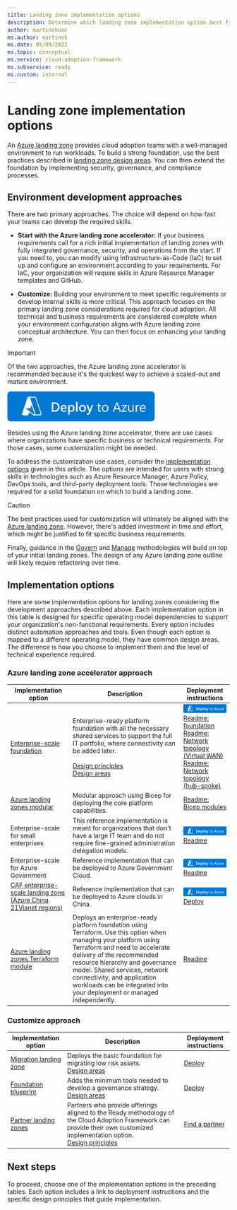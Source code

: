 ```yaml
---
title: Landing zone implementation options
description: Determine which landing zone implementation option best fits your requirements.
author: martinekuan
ms.author: martinek
ms.date: 05/09/2022
ms.topic: conceptual
ms.service: cloud-adoption-framework
ms.subservice: ready
ms.custom: internal
---
```


# Landing zone implementation options

An [Azure landing zone](./index.md) provides cloud adoption teams with a well-managed environment to run workloads. To build a strong foundation, use the best practices described in [landing zone design areas](./design-areas.md). You can then extend the foundation by implementing security, governance, and compliance processes.

## Environment development approaches

There are two primary approaches. The choice will depend on how fast your teams can develop the required skills.

- **Start with the Azure landing zone accelerator:** If your business requirements call for a rich initial implementation of landing zones with fully integrated governance, security, and operations from the start. If you need to, you can modify using Infrastructure-as-Code (IaC) to set up and configure an environment according to your requirements. For IaC, your organization will require skills in Azure Resource Manager templates and GitHub.

- **Customize:** Building your environment to meet specific requirements or develop internal skills is more critical. This approach focuses on the primary landing zone considerations required for cloud adoption. All technical and business requirements are considered complete when your environment configuration aligns with Azure landing zone conceptual architecture. You can then focus on enhancing your landing zone.

> [!IMPORTANT]
> Of the two approaches, the Azure landing zone accelerator is recommended because it's the quickest way to achieve a scaled-out and mature environment.
>
> [![`DTA-Button-ALZ`](https://raw.githubusercontent.com/Azure/azure-quickstart-templates/master/1-CONTRIBUTION-GUIDE/images/deploytoazure.svg?sanitize=true)](https://aka.ms/caf/ready/accelerator)

Besides using the Azure landing zone accelerator, there are use cases where organizations have specific business or technical requirements. For those cases, some customization might be needed.

To address the customization use cases, consider the [implementation options](#implementation-options) given in this article. The options are intended for users with strong skills in technologies such as Azure Resource Manager, Azure Policy, DevOps tools, and third-party deployment tools. Those technologies are required for a solid foundation on which to build a landing zone.

> [!CAUTION]
> The best practices used for customization will ultimately be aligned with the [Azure landing zone](./index.md). However, there's added investment in time and effort, which might be justified to fit specific business requirements.

Finally, guidance in the [Govern](../../govern/index.md) and [Manage](../../manage/index.md) methodologies will build on top of your initial landing zones. The design of any Azure landing zone outline will likely require refactoring over time.

## Implementation options

Here are some implementation options for landing zones considering the development approaches described above. Each implementation option in this table is designed for specific operating model dependencies to support your organization's non-functional requirements. Every option includes distinct automation approaches and tools. Even though each option is mapped to a different operating model, they have common design areas. The difference is how you choose to implement them and the level of technical experience required.

### Azure landing zone accelerator approach

| Implementation option | Description | Deployment instructions |
|---|---|---|
| [Enterprise-scale foundation](../enterprise-scale/index.md) | Enterprise-ready platform foundation with all the necessary shared services to support the full IT portfolio, where connectivity can be added later. </br></br> [Design principles](./design-principles.md) </br> [Design areas](design-areas.md) | [![Dta-button]][DTA-WingTip]</br> [Readme: foundation](https://github.com/Azure/Enterprise-Scale/blob/main/docs/reference/wingtip/README.md)</br> [Readme: Network topology (Virtual WAN)](https://github.com/Azure/Enterprise-Scale/blob/main/docs/reference/contoso/Readme.md)</br> [Readme: Network topology (hub-spoke)](https://github.com/Azure/Enterprise-Scale/blob/main/docs/reference/adventureworks/README.md) |
|[Azure landing zones modular](https://github.com/Azure/ALZ-Bicep/blob/main/docs/wiki/Home.md)|Modular approach using Bicep for deploying the core platform capabilities. | [Readme: Bicep modules](https://github.com/Azure/ALZ-Bicep)
| Enterprise-scale for small enterprises| This reference implementation is meant for organizations that don't have a large IT team and do not require fine-grained administration delegation models. | [![Dta-button]][DTA-small-enterprises]</br>[Readme](https://github.com/Azure/Enterprise-Scale/blob/main/docs/reference/treyresearch/README.md) |
| Enterprise-scale for Azure Government|Reference implementation that can be deployed to Azure Government Cloud. | [![Dta-button]][DTA-AzureGov] </br>[Readme](https://github.com/Azure/Enterprise-Scale#readme)|
| [CAF enterprise-scale landing zone (Azure China 21Vianet regions)](https://github.com/Azure/Enterprise-Scale/tree/main/eslzArm#do-it-yourself-deployment-instructions-for-enterprise-scale-using-azure-powershell) | Reference implementation that can be deployed to Azure clouds in China. | [![Dta-button]][DTA-21Vianet] </br> [Deploy](https://github.com/Azure/Enterprise-Scale/blob/cf46ee50e2720a42bebdd5b43abc08738f349794/eslzArm/README-AzureChina.md) |
| [Azure landing zones Terraform module](deploy-landing-zones-with-terraform.md) | Deploys an enterprise-ready platform foundation using Terraform. Use this option when managing your platform using Terraform and need to accelerate delivery of the recommended resource hierarchy and governance model. Shared services, network connectivity, and application workloads can be integrated into your deployment or managed independently. |[Readme](https://github.com/Azure/terraform-azurerm-caf-enterprise-scale#readme) |

### Customize approach

| Implementation option | Description | Deployment instructions |
|---|---|---|
| [Migration landing zone](./migrate-landing-zone.md) | Deploys the basic foundation for migrating low risk assets. </br>[Design areas](./migrate-landing-zone.md#design-areas)| [Deploy](/azure/governance/blueprints/samples/caf-foundation/deploy) |
| [Foundation blueprint](./foundation-blueprint.md) | Adds the minimum tools needed to develop a governance strategy. </br>[Design areas](./foundation-blueprint.md#design-areas) | [Deploy](./foundation-blueprint.md) |
| [Partner landing zones](./partner-landing-zone.md) | Partners who provide offerings aligned to the Ready methodology of the Cloud Adoption Framework can provide their own customized implementation option. </br>[Design principles](partner-landing-zone.md) | [Find a partner](https://www.microsoft.com/azure/partners/adopt?filters=ready) |

## Next steps

To proceed, choose one of the implementation options in the preceding tables. Each option includes a link to deployment instructions and the specific design principles that guide implementation.

<!-- The following section is used to store references to external images and links to reduce maintenance overhead and enable tooltips -->

[/]: # (*******************************)
[/]: # (External image references below)
[/]: # (*******************************)

[DTA-Button]: https://raw.githubusercontent.com/Azure/azure-quickstart-templates/master/1-CONTRIBUTION-GUIDE/images/deploytoazure.svg?sanitize=true "Deploy Azure landing zone accelerator."

[/]: # (**************************)
[/]: # (External link labels below)
[/]: # (**************************)

[GitHub-foundation]: https://github.com/Azure/Enterprise-Scale/blob/main/docs/reference/wingtip/README.md
[GitHub-AdventureWorks]: https://github.com/Azure/Enterprise-Scale/blob/main/docs/reference/adventureworks/README.md
[GitHub-Contoso]: https://github.com/Azure/Enterprise-Scale/blob/main/docs/reference/contoso/Readme.md
[GitHub-TreyResearch]: https://github.com/Azure/Enterprise-Scale/blob/main/docs/reference/treyresearch/README.md
[Github-AzureGov]: https://aka.ms/enterprisescale

[DTA-WingTip]: https://portal.azure.com/#blade/Microsoft_Azure_CreateUIDef/CustomDeploymentBlade/uri/https%3A%2F%2Fraw.githubusercontent.com%2FAzure%2FEnterprise-Scale%2Fmain%2FeslzArm%2FeslzArm.json/uiFormDefinitionUri/https%3A%2F%2Fraw.githubusercontent.com%2FAzure%2FEnterprise-Scale%2Fmain%2FeslzArm%2Feslz-portal.json
[DTA-VWAN]: https://portal.azure.com/#blade/Microsoft_Azure_CreateUIDef/CustomDeploymentBlade/uri/https%3A%2F%2Fraw.githubusercontent.com%2FAzure%2FEnterprise-Scale%2Fmain%2FeslzArm%2FeslzArm.json/uiFormDefinitionUri/https%3A%2F%2Fraw.githubusercontent.com%2FAzure%2FEnterprise-Scale%2Fmain%2FeslzArm%2Feslz-portal.json
[DTA-hub-spoke]: https://portal.azure.com/#blade/Microsoft_Azure_CreateUIDef/CustomDeploymentBlade/uri/https%3A%2F%2Fraw.githubusercontent.com%2FAzure%2FEnterprise-Scale%2Fmain%2FeslzArm%2FeslzArm.json/uiFormDefinitionUri/https%3A%2F%2Fraw.githubusercontent.com%2FAzure%2FEnterprise-Scale%2Fmain%2FeslzArm%2Feslz-portal.json
[DTA-small-enterprises]: https://portal.azure.com/#blade/Microsoft_Azure_CreateUIDef/CustomDeploymentBlade/uri/https%3A%2F%2Fraw.githubusercontent.com%2FAzure%2FEnterprise-Scale%2Fmain%2FeslzArm%2FeslzArm.json/uiFormDefinitionUri/https%3A%2F%2Fraw.githubusercontent.com%2FAzure%2FEnterprise-Scale%2Fmain%2FeslzArm%2Feslz-portal.json
[DTA-AzureGov]: https://portal.azure.us/#blade/Microsoft_Azure_CreateUIDef/CustomDeploymentBlade/uri/https%3A%2F%2Fraw.githubusercontent.com%2FAzure%2FEnterprise-Scale%2Fmain%2FeslzArm%2FeslzArm.json/uiFormDefinitionUri/https%3A%2F%2Fraw.githubusercontent.com%2FAzure%2FEnterprise-Scale%2Fmain%2FeslzArm%2Feslz-portal.json
[DTA-21Vianet]: https://github.com/Azure/Enterprise-Scale/blob/cf46ee50e2720a42bebdd5b43abc08738f349794/eslzArm/README-AzureChina.md
[DTA-21Vianet]: https://github.com/Azure/Enterprise-Scale/blob/cf46ee50e2720a42bebdd5b43abc08738f349794/eslzArm/README-AzureChina.md
